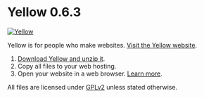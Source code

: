 Yellow 0.6.3
============
[![Yellow](https://raw.githubusercontent.com/wiki/datenstrom/yellow/images/yellow.jpg)](http://datenstrom.se/yellow)

Yellow is for people who make websites. [Visit the Yellow website](http://datenstrom.se/yellow).

1. [Download Yellow and unzip it](https://github.com/datenstrom/yellow/archive/master.zip).  
2. Copy all files to your web hosting.  
3. Open your website in a web browser. [Learn more](https://github.com/datenstrom/yellow/wiki).

All files are licensed under [GPLv2](http://opensource.org/licenses/GPL-2.0) unless stated otherwise.
